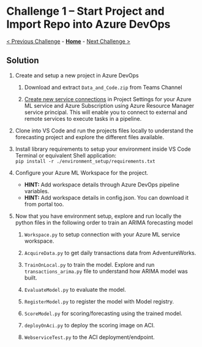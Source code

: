 # Challenge 1 – Start Project and Import Repo into Azure DevOps

[< Previous Challenge](./00-prereqs.md) - **[Home](./README.md)** - [Next Challenge >](./02-BuildPipeline.md)

## Solution

1.  Create and setup a new project in Azure DevOps

    1.  Download and extract `Data_and_Code.zip` from Teams Channel 

    2.  [Create new service connections](https://docs.microsoft.com/en-us/azure/devops/pipelines/library/service-endpoints?view=azure-devops&tabs=yaml) in Project Settings for your Azure ML service and Azure Subscription using Azure Resource Manager service principal. This will enable you to connect to external and remote services to execute tasks in a pipeline.
        
2.  Clone into VS Code and run the projects files locally to understand the forecasting project and explore the different files available.

3.  Install library requirements to setup your environment inside VS Code Terminal or equivalent Shell application:  
    `pip install -r ./environment_setup/requirements.txt`

3.  Configure your Azure ML Workspace for the project.

    - **HINT:** Add workspace details through Azure DevOps pipeline variables.
    - **HINT:** Add workspace details in config.json. You can download it from portal too.

4.  Now that you have environment setup, explore and run locally the python files in the
    following order to train an ARIMA forecasting model

    1.  `Workspace.py` to setup connection with your Azure ML service workspace.

    2.  `AcquireData.py` to get daily transactions data from AdventureWorks.

    3.  `TrainOnLocal.py` to train the model. Explore and run
        `transactions_arima.py` file to understand how ARIMA model was built.

    4.  `EvaluateModel.py` to evaluate the model.

    5.  `RegisterModel.py` to register the model with Model registry.

    6.  `ScoreModel.py` for scoring/forecasting using the trained model.

    7.  `deployOnAci.py` to deploy the scoring image on ACI.

    8.  `WebserviceTest.py` to the ACI deployment/endpoint.
    
